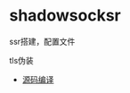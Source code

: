 # shadowsocksr

ssr搭建，配置文件

tls伪装


* [源码编译](https://github.com/dukangxu/images/tree/master/shadowsocksr)

